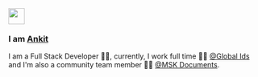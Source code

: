 <img src="https://emojis.slackmojis.com/emojis/images/1536351075/4594/blob-wave.gif?1536351075" width="32" style="margin-bottom: -4px"/>

### I am [Ankit](https://ankitpandit.xyz/)

I am a Full Stack Developer 👨‍💻, currently, I work full time 👨‍💼 [@Global Ids](https://www.globalids.com/) and I'm also a community team member 🙍‍♂️ [@MSK Documents](https://github.com/MSK-Documents/msk-ui).
